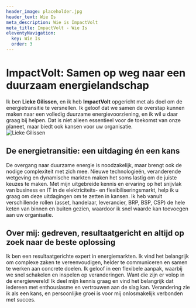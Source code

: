 ```yaml
---
header_image: placeholder.jpg
header_text: Wie Is
meta_description: Wie is ImpactVolt
meta_title: ImpactVolt - Wie Is
eleventyNavigation:
  key: Wie Is
  order: 3
---
```


# ImpactVolt: Samen op weg naar een duurzaam energielandschap

<div class="content-image-block"> 
  <div class="impactvolt-flex-container">
    <div class="impactvolt-flex-text">
      Ik ben <strong>Lieke Gilissen</strong>, en ik heb <strong>ImpactVolt</strong> opgericht met als doel om de energietransitie te versnellen. Ik geloof dat we samen de overstap kunnen maken naar een volledig duurzame energievoorziening, en ik wil u daar graag bij helpen. Dat is niet alleen essentieel voor de toekomst van onze planeet, maar biedt ook kansen voor uw organisatie.
    </div>
    <div class="impactvolt-flex-image">
      <img
        src="/images/profiel-1-1024x683.jpg"
        alt="Lieke Gilissen"
      />
    </div>
  </div>
</div>

## De energietransitie: een uitdaging én een kans

De overgang naar duurzame energie is noodzakelijk, maar brengt ook de nodige complexiteit met zich mee. Nieuwe technologieën, veranderende wetgeving en dynamische markten maken het soms lastig om de juiste keuzes te maken. Met mijn uitgebreide kennis en ervaring op het snijvlak van business en IT in de elektriciteits- en flexibiliseringsmarkt, help ik u graag om deze uitdagingen om te zetten in kansen. Ik heb vanuit verschillende rollen (asset, handelaar, leverancier, BRP, BSP, CSP) de hele keten van binnen en buiten gezien, waardoor ik snel waarde kan toevoegen aan uw organisatie.

## Over mij: gedreven, resultaatgericht en altijd op zoek naar de beste oplossing

Ik ben een resultaatgerichte expert in energiemarkten. Ik vind het belangrijk om complexe zaken te vereenvoudigen, helder te communiceren en samen te werken aan concrete doelen. Ik geloof in een flexibele aanpak, waarbij we snel schakelen en inspelen op veranderingen. Want die zijn er volop in de energiewereld! Ik deel mijn kennis graag en vind het belangrijk dat iedereen met enthousiasme en vertrouwen aan de slag kan. Verandering zie ik als een kans, en persoonlijke groei is voor mij onlosmakelijk verbonden met succes.